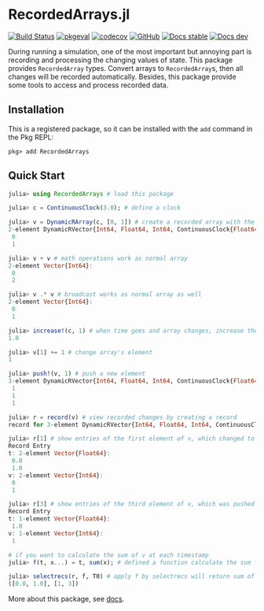 # RecordedArrays.jl

[![Build Status](https://github.com/wangl-cc/RecordedArrays.jl/actions/workflows/ci.yml/badge.svg?branch=master)](https://github.com/wangl-cc/RecordedArrays.jl/actions/workflows/ci.yml)
[![pkgeval](https://juliahub.com/docs/RecordedArrays/pkgeval.svg)](https://juliahub.com/ui/Packages/RecordedArrays/TOzPf)
[![codecov](https://codecov.io/gh/wangl-cc/RecordedArrays.jl/branch/master/graph/badge.svg)](https://codecov.io/gh/wangl-cc/RecordedArrays.jl)
[![GitHub](https://img.shields.io/github/license/wangl-cc/RecordedArrays.jl)](https://github.com/wangl-cc/RecordedArrays.jl/blob/master/LICENSE)
[![Docs stable](https://img.shields.io/badge/docs-stable-blue.svg)](https://wangl-cc.github.io/RecordedArrays.jl/stable)
[![Docs dev](https://img.shields.io/badge/docs-dev-blue.svg)](https://wangl-cc.github.io/RecordedArrays.jl/dev)

During running a simulation, one of the most important but annoying part is
recording and processing the changing values of state. This package provides
`RecordedArray` types. Convert arrays to `RecordedArray`s, then all changes will
be recorded automatically. Besides, this package provide some tools to access
and process recorded data.

## Installation

This is a registered package, so it can be installed with the `add` command in
the Pkg REPL:
```
pkg> add RecordedArrays
```

## Quick Start

```julia
julia> using RecordedArrays # load this package

julia> c = ContinuousClock(3.0); # define a clock

julia> v = DynamicRArray(c, [0, 1]) # create a recorded array with the clock
2-element DynamicRVector{Int64, Float64, Int64, ContinuousClock{Float64, Nothing}}:
 0
 1

julia> v + v # math operations work as normal array
2-element Vector{Int64}:
 0
 2

julia> v .* v # broadcast works as normal array as well
2-element Vector{Int64}:
 0
 1

julia> increase!(c, 1) # when time goes and array changes, increase the define clock firstly
1.0

julia> v[1] += 1 # change array's element
1

julia> push!(v, 1) # push a new element
3-element DynamicRVector{Int64, Float64, Int64, ContinuousClock{Float64, Nothing}}:
 1
 1
 1

julia> r = record(v) # view recorded changes by creating a record
record for 3-element DynamicRVector{Int64, Float64, Int64, ContinuousClock{Float64, Nothing}}

julia> r[1] # show entries of the first element of v, which changed to 1 at `t=1.0`
Record Entry
t: 2-element Vector{Float64}:
 0.0
 1.0
v: 2-element Vector{Int64}:
 0
 1

julia> r[3] # show entries of the third element of v, which was pushed at `t=1.0`
Record Entry
t: 1-element Vector{Float64}:
 1.0
v: 1-element Vector{Int64}:
 1

# if you want to calculate the sum of v at each timestamp
julia> f(t, x...) = t, sum(x); # defined a function calculate the sum firstly

julia> selectrecs(r, f, T0) # apply f by selectrecs will return sum of v at each timestamp
([0.0, 1.0], [1, 3])
```

More about this package, see [docs](https://wangl-cc.github.io/RecordedArrays.jl/stable).

<!-- vim: set ts=2:sw=2:spell:spl=en -->
